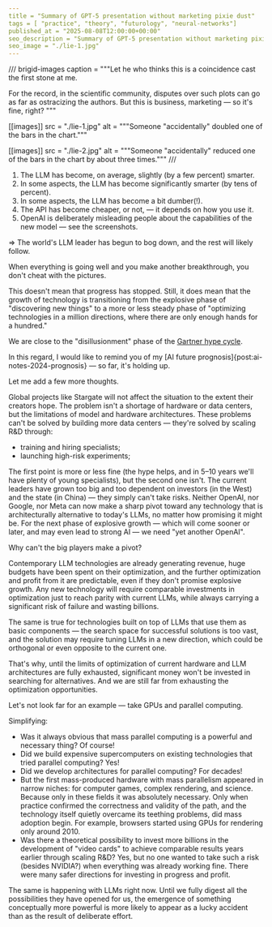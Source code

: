 ```yaml
---
title = "Summary of GPT-5 presentation without marketing pixie dust"
tags = [ "practice", "theory", "futurology", "neural-networks"]
published_at = "2025-08-08T12:00:00+00:00"
seo_description = "Summary of GPT-5 presentation without marketing pixie dust — progress is slowing down."
seo_image = "./lie-1.jpg"
---
```


/// brigid-images
caption = """Let he who thinks this is a coincidence cast the first stone at me.

For the record, in the scientific community, disputes over such plots can go as far as ostracizing the authors. But this is business, marketing — so it's fine, right?
"""

[[images]]
src = "./lie-1.jpg"
alt = """Someone "accidentally" doubled one of the bars in the chart."""

[[images]]
src = "./lie-2.jpg"
alt = """Someone "accidentally" reduced one of the bars in the chart by about three times."""
///

1. The LLM has become, on average, slightly (by a few percent) smarter.
2. In some aspects, the LLM has become significantly smarter (by tens of percent).
3. In some aspects, the LLM has become a bit dumber(!).
4. The API has become cheaper, or not, — it depends on how you use it.
5. OpenAI is deliberately misleading people about the capabilities of the new model — see the screenshots.

=> The world's LLM leader has begun to bog down, and the rest will likely follow.

When everything is going well and you make another breakthrough, you don't cheat with the pictures.

This doesn't mean that progress has stopped. Still, it does mean that the growth of technology is transitioning from the explosive phase of "discovering new things" to a more or less steady phase of "optimizing technologies in a million directions, where there are only enough hands for a hundred."

We are close to the "disillusionment" phase of the [Gartner hype cycle](https://en.wikipedia.org/wiki/Gartner_hype_cycle).

In this regard, I would like to remind you of my [AI future prognosis]{post:ai-notes-2024-prognosis} — so far, it's holding up.

Let me add a few more thoughts.

<!-- more -->

Global projects like Stargate will not affect the situation to the extent their creators hope. The problem isn't a shortage of hardware or data centers, but the limitations of model and hardware architectures. These problems can't be solved by building more data centers — they're solved by scaling R&D through:

- training and hiring specialists;
- launching high-risk experiments;

The first point is more or less fine (the hype helps, and in 5–10 years we'll have plenty of young specialists), but the second one isn't. The current leaders have grown too big and too dependent on investors (in the West) and the state (in China) — they simply can't take risks. Neither OpenAI, nor Google, nor Meta can now make a sharp pivot toward any technology that is architecturally alternative to today's LLMs, no matter how promising it might be. For the next phase of explosive growth — which will come sooner or later, and may even lead to strong AI — we need "yet another OpenAI".

Why can't the big players make a pivot?

Contemporary LLM technologies are already generating revenue, huge budgets have been spent on their optimization, and the further optimization and profit from it are predictable, even if they don't promise explosive growth. Any new technology will require comparable investments in optimization just to reach parity with current LLMs, while always carrying a significant risk of failure and wasting billions.

The same is true for technologies built on top of LLMs that use them as basic components — the search space for successful solutions is too vast, and the solution may require tuning LLMs in a new direction, which could be orthogonal or even opposite to the current one.

That's why, until the limits of optimization of current hardware and LLM architectures are fully exhausted, significant money won't be invested in searching for alternatives. And we are still far from exhausting the optimization opportunities.

Let's not look far for an example — take GPUs and parallel computing.

Simplifying:

- Was it always obvious that mass parallel computing is a powerful and necessary thing? Of course!
- Did we build expensive supercomputers on existing technologies that tried parallel computing? Yes!
- Did we develop architectures for parallel computing? For decades!
- But the first mass-produced hardware with mass parallelism appeared in narrow niches: for computer games, complex rendering, and science. Because only in these fields it was absolutely necessary. Only when practice confirmed the correctness and validity of the path, and the technology itself quietly overcame its teething problems, did mass adoption begin. For example, browsers started using GPUs for rendering only around 2010.
- Was there a theoretical possibility to invest more billions in the development of "video cards" to achieve comparable results years earlier through scaling R&D? Yes, but no one wanted to take such a risk (besides NVIDIA?) when everything was already working fine. There were many safer directions for investing in progress and profit.

The same is happening with LLMs right now. Until we fully digest all the possibilities they have opened for us, the emergence of something conceptually more powerful is more likely to appear as a lucky accident than as the result of deliberate effort.

